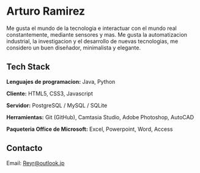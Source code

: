 # Arturo Ramirez

Me gusta el mundo de la tecnologia e interactuar con el mundo real constantemente, mediante sensores y mas. Me gusta la automatizacion industrial, la investigacion y el desarrollo de nuevas tecnologias, me considero un buen diseñador, minimalista y elegante.


## Tech Stack

**Lenguajes de programacion:** Java, Python

**Cliente:** HTML5, CSS3, Javascript

**Servidor:** PostgreSQL / MySQL / SQLite

**Herramientas:** Git (GitHub), Camtasia Studio, Adobe Photoshop, AutoCAD

**Paqueteria Office de Microsoft:** Excel, Powerpoint, Word, Access

## Contacto

Email: Reyr@outlook.jp
<!--
**Roumr/Roumr** is a ✨ _special_ ✨ repository because its `README.md` (this file) appears on your GitHub profile.

Here are some ideas to get you started:

- 🔭 I’m currently working on ...
- 🌱 I’m currently learning ...
- 👯 I’m looking to collaborate on ...
- 🤔 I’m looking for help with ...
- 💬 Ask me about ...
- 📫 How to reach me: ...
- 😄 Pronouns: ...
- ⚡ Fun fact: ...
-->
